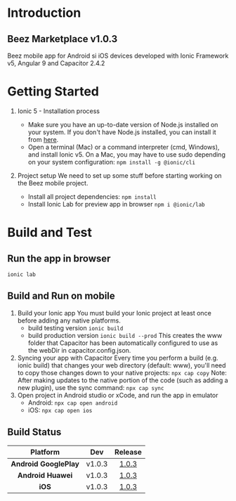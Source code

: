 # Introduction 
## Beez Marketplace v1.0.3
Beez mobile app for Android si iOS devices developed with Ionic Framework v5, Angular 9 and Capacitor 2.4.2

# Getting Started
1.	Ionic 5 - Installation process
    - Make sure you have an up-to-date version of Node.js installed on your system. If you don't have Node.js installed, you can install it from [here](https://nodejs.org/en/download/).
    - Open a terminal (Mac) or a command interpreter (cmd, Windows), and install Ionic v5.
    On a Mac, you may have to use sudo depending on your system configuration: 
    `npm install -g @ionic/cli`

2. Project setup
    We need to set up some stuff before starting working on the Beez mobile project.
    - Install all project dependencies:
    `npm install`
    - Install Ionic Lab for preview app in browser
    `npm i @ionic/lab`

# Build and Test
## Run the app in browser 
`ionic lab`

## Build and Run on mobile
1. Build your Ionic app
You must build your Ionic project at least once before adding any native platforms.
    - build testing version
    `ionic build`
    - build production version 
    `ionic build --prod`
This creates the www folder that Capacitor has been automatically configured to use as the webDir in capacitor.config.json.
2. Syncing your app with Capacitor
Every time you perform a build (e.g. ionic build) that changes your web directory (default: www), you'll need to copy those changes down to your native projects:
`npx cap copy`
Note: After making updates to the native portion of the code (such as adding a new plugin), use the sync command:
`npx cap sync`
3. Open project in Android studio or xCode, and run the app in emulator
    - Android: `npx cap open android`
    - iOS: `npx cap open ios`

## Build Status
| __Platform__            | __Dev__    | __Release__ |
|:-----------------------:|:----------:|:-----------:|
| __Android GooglePlay__  | v1.0.3     | [1.0.3]() |
| __Android Huawei__      | v1.0.3     | [1.0.3]() |
| __iOS__                 | v1.0.3     | [1.0.3]() |
